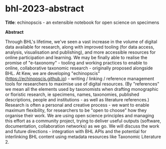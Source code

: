# bhl-2023-abstract

**Title**: echinopscis - an extensible notebook for open science on specimens

**Abstract**

Through BHL's lifetime, we've seen a vast increase in the volume of digital data available for research, along with improved tooling (for data access, analysis, visualisation and publishing), and more accessible resources for online participation and learning. We may be finally able to realise the promise of "e-taxonomy" - tooling and working practices to enable to online, collaborative taxonomic research - originally proposed alongside BHL. At Kew, we are developing "echinopscis" (https://echinopscis.github.io) - writing / linking / reference management tools for researchers to maximise use of digital resources. (By "references" we mean all the elements used by taxonomists when drafting monographic or floristic research, ie specimens, names, taxonomies, published descriptions, people and institutions - as well as literature references.) Research is often a personal and creative process - we want to enable maximum flexibility, for researchers to be "open to choose" how they organise their work. We are using open science principles and managing this effort as a community project, trying to deliver useful outputs (software, documentation, collaboration networks) as we go. We will discuss the work and future directions - integration with BHL APIs and the potential for interlinking BHL content using metadata resources like Taxonomic Literature 2. 
